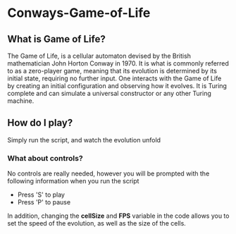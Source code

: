 # Conways-Game-of-Life

## What is Game of Life?

The Game of Life, is a cellular automaton devised by the British mathematician John Horton Conway in 1970. It is what is commonly referred to as a zero-player game, meaning that its evolution is determined by its initial state, requiring no further input. One interacts with the Game of Life by creating an initial configuration and observing how it evolves. It is Turing complete and can simulate a universal constructor or any other Turing machine.

## How do I play?

Simply run the script, and watch the evolution unfold

### What about controls?

No controls are really needed, however you will be prompted with the following information when you run the script

- Press 'S' to play
- Press 'P' to pause

In addition, changing the **cellSize** and **FPS** variable in the code allows you to set the speed of the evolution, as well as the size of the cells.
